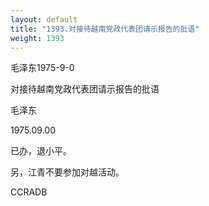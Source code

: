 ```yaml
---
layout: default
title: "1393.对接待越南党政代表团请示报告的批语"
weight: 1393
---
```


毛泽东1975-9-0

对接待越南党政代表团请示报告的批语

毛泽东

1975.09.00

已办，退小平。

另，江青不要参加对越活动。

CCRADB

